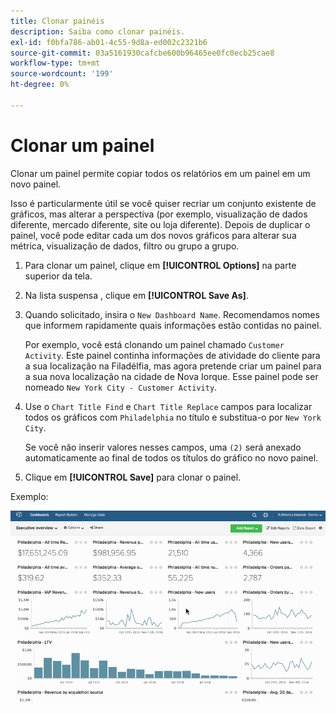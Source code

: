 ```yaml
---
title: Clonar painéis
description: Saiba como clonar painéis.
exl-id: f0bfa786-ab01-4c55-9d8a-ed002c2321b6
source-git-commit: 03a5161930cafcbe600b96465ee0fc0ecb25cae8
workflow-type: tm+mt
source-wordcount: '199'
ht-degree: 0%

---
```


# Clonar um painel

Clonar um painel permite copiar todos os relatórios em um painel em um novo painel.

Isso é particularmente útil se você quiser recriar um conjunto existente de gráficos, mas alterar a perspectiva (por exemplo, visualização de dados diferente, mercado diferente, site ou loja diferente). Depois de duplicar o painel, você pode editar cada um dos novos gráficos para alterar sua métrica, visualização de dados, filtro ou grupo a grupo.

1. Para clonar um painel, clique em **[!UICONTROL Options]** na parte superior da tela.

1. Na lista suspensa , clique em **[!UICONTROL Save As]**.

1. Quando solicitado, insira o `New Dashboard Name`. Recomendamos nomes que informem rapidamente quais informações estão contidas no painel.

   Por exemplo, você está clonando um painel chamado `Customer Activity`. Este painel continha informações de atividade do cliente para a sua localização na Filadélfia, mas agora pretende criar um painel para a sua nova localização na cidade de Nova Iorque. Esse painel pode ser nomeado `New York City - Customer Activity`.

1. Use o `Chart Title Find` e `Chart Title Replace` campos para localizar todos os gráficos com `Philadelphia` no título e substitua-o por `New York City`.

   Se você não inserir valores nesses campos, uma `(2)` será anexado automaticamente ao final de todos os títulos do gráfico no novo painel.

1. Clique em **[!UICONTROL Save]** para clonar o painel.

Exemplo:

![painel clone](../../assets/datgif.gif)
